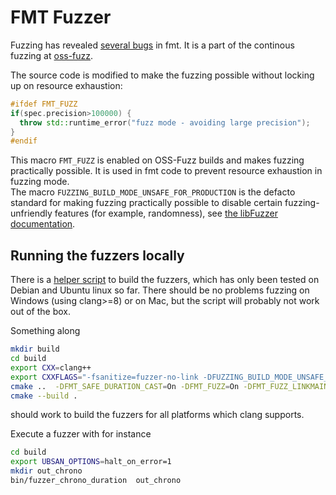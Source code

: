 # FMT Fuzzer

Fuzzing has revealed [several bugs](https://github.com/fmtlib/fmt/issues?&q=is%3Aissue+fuzz)
in fmt. It is a part of the continous fuzzing at
[oss-fuzz](https://github.com/google/oss-fuzz).

The source code is modified to make the fuzzing possible without locking up on resource exhaustion:

```cpp
#ifdef FMT_FUZZ
if(spec.precision>100000) {
  throw std::runtime_error("fuzz mode - avoiding large precision");
}
#endif
``` 

This macro `FMT_FUZZ` is enabled on OSS-Fuzz builds and makes fuzzing practically possible. It is
used in fmt code to prevent resource exhaustion in fuzzing mode.  
The macro `FUZZING_BUILD_MODE_UNSAFE_FOR_PRODUCTION` is the defacto standard for making fuzzing
practically possible to disable certain fuzzing-unfriendly features (for example, randomness),
see [the libFuzzer documentation](https://llvm.org/docs/LibFuzzer.html#fuzzer-friendly-build-mode).

## Running the fuzzers locally

There is a [helper script](build.sh) to build the fuzzers, which has only been tested on Debian and
Ubuntu linux so far. There should be no problems fuzzing on Windows (using clang>=8) or on Mac, but
the script will probably not work out of the box.

Something along

```sh
mkdir build
cd build
export CXX=clang++
export CXXFLAGS="-fsanitize=fuzzer-no-link -DFUZZING_BUILD_MODE_UNSAFE_FOR_PRODUCTION= -g"
cmake ..  -DFMT_SAFE_DURATION_CAST=On -DFMT_FUZZ=On -DFMT_FUZZ_LINKMAIN=Off -DFMT_FUZZ_LDFLAGS="-fsanitize=fuzzer"
cmake --build .
```

should work to build the fuzzers for all platforms which clang supports.

Execute a fuzzer with for instance

```sh
cd build
export UBSAN_OPTIONS=halt_on_error=1
mkdir out_chrono
bin/fuzzer_chrono_duration  out_chrono
```
